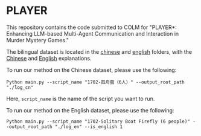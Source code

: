 # PLAYER

This repository contains the code submitted to COLM for "PLAYER*: Enhancing LLM-based Multi-Agent Communication and Interaction in Murder Mystery Games."

The bilingual dataset is located in the [chinese](https://github.com/alickzhu/PLAYER/tree/main/chinese) and [english](https://github.com/alickzhu/PLAYER/tree/main/english) folders, with the [Chinese]() and [English]() explanations.

To run our method on the Chinese dataset, please use the following:
```
Python main.py --script_name "1702-孤舟萤（6人）" --output_root_path "./log_cn"
```

Here, `script_name` is the name of the script you want to run.

To run our method on the English dataset, please use the following:
```
Python main.py --script_name "1702-Solitary Boat Firefly (6 people)" --output_root_path "./log_en" --is_english 1
```